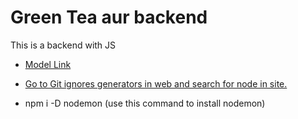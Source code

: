 # Green Tea aur backend

This is a backend with JS

- [Model Link](https://app.eraser.io/workspace/YtPqZ1VogxGy1jzIDkzj?origin=share)

- [
  Go to Git ignores generators in web and search for node in site.](https://mrkandreev.name/snippets/gitignore-generator/#Node)


- npm i -D nodemon (use this command to install nodemon)